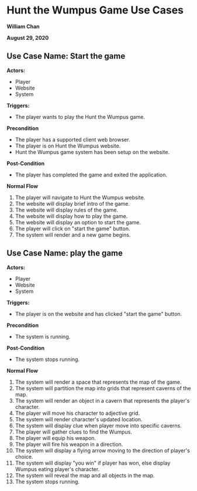 # Hunt the Wumpus Game Use Cases
**William Chan**

**August 29, 2020**


## Use Case Name: Start the game
**Actors:**
* Player
* Website
* System

**Triggers:**
* The player wants to play the Hunt the Wumpus game.

**Precondition**
* The player has a supported client web browser.
* The player is on Hunt the Wumpus website.
* Hunt the Wumpus game system has been setup on the website.

**Post-Condition**
* The player has completed the game and exited the application.

**Normal Flow**

1. The player will navigate to Hunt the Wumpus website.
1. The website will display brief intro of the game. 
1. The website will display rules of the game.
1. The website will display how to play the game.
1. The website will display an option to start the game.  
1. The player will click on "start the game" button.  
1. The system will render and a new game begins.

## Use Case Name: play the game
**Actors:**
* Player
* Website
* System

**Triggers:**
* The player is on the website and has clicked "start the game" button.

**Precondition**
* The system is running.

**Post-Condition**
* The system stops running.

**Normal Flow**

1. The system will render a space that represents the map of the game. 
1. The system will partition the map into grids that represent caverns of the map.
1. The system will render an object in a cavern that represents the player's character.
1. The player will move his character to adjective grid.
1. The system will render character's updated location.
1. The system will display clue when player move into specific caverns.
1. The player will gather clues to find the Wumpus.  
1. The player will equip his weapon.
1. The player will fire his weapon in a direction. 
1. The system will display a flying arrow moving to the direction of player's choice. 
1. The system will display "you win" if player has won, else display Wumpus eating player's character.
1. The system will reveal the map and all objects in the map. 
1. The system stops running. 
 










